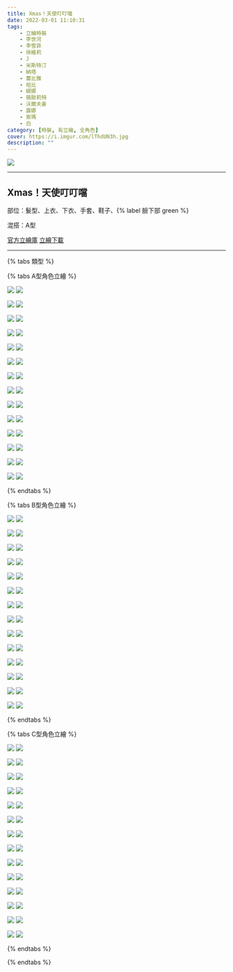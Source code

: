 ```yaml
---
title: Xmas！天使叮叮噹
date: 2022-03-01 11:10:31
tags:
    - 立繪時裝
    - 李世河
    - 李雪菲
    - 徐維莉
    - J
    - 米斯特汀
    - 納塔
    - 蕾比雅
    - 哈比
    - 緹娜
    - 薇歐莉特
    - 沃爾夫姜
    - 露娜
    - 索瑪
    - 白
category: [時裝, 有立繪, 全角色]
cover: https://i.imgur.com/lThdUN3h.jpg
description: ""
---
```


[![](https://i.imgur.com/lThdUN3h.jpg)](https://i.imgur.com/lThdUN3.jpg)

---
## Xmas！天使叮叮噹




部位：髮型、上衣、下衣、手套、鞋子、{% label 臉下部 green %}

混搭：A型

[官方立繪庫](https://www.naddic.co.kr/ko/game/cls/fansitekit)
[立繪下載](https://closers.vod.nexoncdn.co.kr/site/fansitekit/Closers_FansiteKit_santa_181227_b8xc.zip)


---

{% tabs 類型 %}
<!-- tab A型(混搭) -->
{% tabs A型角色立繪 %}
<!-- tab 李世河(Seha)-->
[![](https://i.imgur.com/SYPnCHch.jpg)](https://i.imgur.com/SYPnCHc.jpg)
[![](https://i.imgur.com/jsaQkYyh.png)](https://i.imgur.com/jsaQkYy.png)
<!-- endtab -->
<!-- tab 李雪菲(Seulbi)-->
[![](https://i.imgur.com/53sJJ3kh.jpg)](https://i.imgur.com/53sJJ3k.jpg)
[![](https://i.imgur.com/AnVNzGyh.png)](https://i.imgur.com/AnVNzGy.png)
<!-- endtab -->
<!-- tab 徐維莉(Yuri)-->
[![](https://i.imgur.com/gvFRRoeh.jpg)](https://i.imgur.com/gvFRRoe.jpg)
[![](https://i.imgur.com/GEg609gh.png)](https://i.imgur.com/GEg609g.png)
<!-- endtab -->
<!-- tab J-->
[![](https://i.imgur.com/mFtGkDph.jpg)](https://i.imgur.com/mFtGkDp.jpg)
[![](https://i.imgur.com/qgZNA2Gh.png)](https://i.imgur.com/qgZNA2G.png)
<!-- endtab -->
<!-- tab 米斯特汀(Tein)-->
[![](https://i.imgur.com/iHpP2Szh.jpg)](https://i.imgur.com/iHpP2Sz.jpg)
[![](https://i.imgur.com/zY85N10h.png)](https://i.imgur.com/zY85N10.png)
<!-- endtab -->
<!-- tab 納塔(Nata)-->
[![](https://i.imgur.com/0Oxwax5h.jpg)](https://i.imgur.com/0Oxwax5.jpg)
[![](https://i.imgur.com/yggi3Kah.png)](https://i.imgur.com/yggi3Ka.png)
<!-- endtab -->
<!-- tab 蕾比雅(Levia)-->
[![](https://i.imgur.com/qgZ33mEh.jpg)](https://i.imgur.com/qgZ33mE.jpg)
[![](https://i.imgur.com/6BOjfDih.png)](https://i.imgur.com/6BOjfDi.png)
<!-- endtab -->
<!-- tab 哈比(Harpy)-->
[![](https://i.imgur.com/JvbvadQh.jpg)](https://i.imgur.com/JvbvadQ.jpg)
[![](https://i.imgur.com/Sq6Mnp2h.png)](https://i.imgur.com/Sq6Mnp2.png)
<!-- endtab -->
<!-- tab 緹娜(Tina)-->
[![](https://i.imgur.com/kXKIp5Fh.jpg)](https://i.imgur.com/kXKIp5F.jpg)
[![](https://i.imgur.com/2aYkVJCh.png)](https://i.imgur.com/2aYkVJC.png)
<!-- endtab -->
<!-- tab 薇歐莉特(Violet)-->
[![](https://i.imgur.com/klJ9WMRh.jpg)](https://i.imgur.com/klJ9WMR.jpg)
[![](https://i.imgur.com/Jvm84eUh.png)](https://i.imgur.com/Jvm84eU.png)
<!-- endtab -->
<!-- tab 沃爾夫姜(Wolfgang)-->
[![](https://i.imgur.com/Eb1fFlah.jpg)](https://i.imgur.com/Eb1fFla.jpg)
[![](https://i.imgur.com/26pBoUdh.png)](https://i.imgur.com/26pBoUd.png)
<!-- endtab -->
<!-- tab 露娜(Luna)-->
[![](https://i.imgur.com/kljpADoh.jpg)](https://i.imgur.com/kljpADo.jpg)
[![](https://i.imgur.com/MSOkAMeh.png)](https://i.imgur.com/MSOkAMe.png)
<!-- endtab -->
<!-- tab 索瑪(Soma)-->
[![](https://i.imgur.com/c22B3Rgh.jpg)](https://i.imgur.com/c22B3Rg.jpg)
[![](https://i.imgur.com/o3Zjffgh.png)](https://i.imgur.com/o3Zjffg.png)
<!-- endtab -->
<!-- tab 白(Bai)-->
[![](https://i.imgur.com/U2aDcdCh.jpg)](https://i.imgur.com/U2aDcdC.jpg)
[![](https://i.imgur.com/IZETnwqh.png)](https://i.imgur.com/IZETnwq.png)
<!-- endtab -->
{% endtabs %}
<!-- endtab -->

<!-- tab B型-->
{% tabs B型角色立繪 %}
<!-- tab 李世河(Seha)-->
[![](https://i.imgur.com/LuL8czAh.jpg)](https://i.imgur.com/LuL8czA.jpg)
[![](https://i.imgur.com/ojZU5ORh.png)](https://i.imgur.com/ojZU5OR.png)
<!-- endtab -->
<!-- tab 李雪菲(Seulbi)-->
[![](https://i.imgur.com/Ki0nL1eh.jpg)](https://i.imgur.com/Ki0nL1e.jpg)
[![](https://i.imgur.com/qT12lzFh.png)](https://i.imgur.com/qT12lzF.png)
<!-- endtab -->
<!-- tab 徐維莉(Yuri)-->
[![](https://i.imgur.com/3e6KFZDh.jpg)](https://i.imgur.com/3e6KFZD.jpg)
[![](https://i.imgur.com/8YByEAyh.png)](https://i.imgur.com/8YByEAy.png)
<!-- endtab -->
<!-- tab J-->
[![](https://i.imgur.com/yJXQxm7h.jpg)](https://i.imgur.com/yJXQxm7.jpg)
[![](https://i.imgur.com/RMmZJ7Hh.png)](https://i.imgur.com/RMmZJ7H.png)
<!-- endtab -->
<!-- tab 米斯特汀(Tein)-->
[![](https://i.imgur.com/nrdQNXdh.jpg)](https://i.imgur.com/nrdQNXd.jpg)
[![](https://i.imgur.com/YPK7om8h.png)](https://i.imgur.com/YPK7om8.png)
<!-- endtab -->
<!-- tab 納塔(Nata)-->
[![](https://i.imgur.com/41q13f2h.jpg)](https://i.imgur.com/41q13f2.jpg)
[![](https://i.imgur.com/86MNnuLh.png)](https://i.imgur.com/86MNnuL.png)
<!-- endtab -->
<!-- tab 蕾比雅(Levia)-->
[![](https://i.imgur.com/yJ0svJBh.jpg)](https://i.imgur.com/yJ0svJB.jpg)
[![](https://i.imgur.com/p4wmizeh.png)](https://i.imgur.com/p4wmize.png)
<!-- endtab -->
<!-- tab 哈比(Harpy)-->
[![](https://i.imgur.com/uJv0C3Ph.jpg)](https://i.imgur.com/uJv0C3P.jpg)
[![](https://i.imgur.com/IYww46Vh.png)](https://i.imgur.com/IYww46V.png)
<!-- endtab -->
<!-- tab 緹娜(Tina)-->
[![](https://i.imgur.com/CIUHqpTh.jpg)](https://i.imgur.com/CIUHqpT.jpg)
[![](https://i.imgur.com/6o6SHysh.png)](https://i.imgur.com/6o6SHys.png)
<!-- endtab -->
<!-- tab 薇歐莉特(Violet)-->
[![](https://i.imgur.com/bGJRrSVh.jpg)](https://i.imgur.com/bGJRrSV.jpg)
[![](https://i.imgur.com/igcq3S5h.png)](https://i.imgur.com/igcq3S5.png)
<!-- endtab -->
<!-- tab 沃爾夫姜(Wolfgang)-->
[![](https://i.imgur.com/q2m0q1uh.jpg)](https://i.imgur.com/q2m0q1u.jpg)
[![](https://i.imgur.com/2S1Das9h.png)](https://i.imgur.com/2S1Das9.png)
<!-- endtab -->
<!-- tab 露娜(Luna)-->
[![](https://i.imgur.com/8Aj8psFh.jpg)](https://i.imgur.com/8Aj8psF.jpg)
[![](https://i.imgur.com/GPL09lKh.png)](https://i.imgur.com/GPL09lK.png)
<!-- endtab -->
<!-- tab 索瑪(Soma)-->
[![](https://i.imgur.com/CSbJgnGh.jpg)](https://i.imgur.com/CSbJgnG.jpg)
[![](https://i.imgur.com/0WiarL9h.png)](https://i.imgur.com/0WiarL9.png)
<!-- endtab -->
<!-- tab 白(Bai)-->
[![](https://i.imgur.com/Sx7kVp2h.jpg)](https://i.imgur.com/Sx7kVp2.jpg)
[![](https://i.imgur.com/ubKoxXgh.png)](https://i.imgur.com/ubKoxXg.png)
<!-- endtab -->
{% endtabs %}
<!-- endtab -->

<!-- tab C型-->
{% tabs C型角色立繪 %}
<!-- tab 李世河(Seha)-->
[![](https://i.imgur.com/938e7tDh.jpg)](https://i.imgur.com/938e7tD.jpg)
[![](https://i.imgur.com/6aYWmHTh.png)](https://i.imgur.com/6aYWmHT.png)
<!-- endtab -->
<!-- tab 李雪菲(Seulbi)-->
[![](https://i.imgur.com/TxJIqifh.jpg)](https://i.imgur.com/TxJIqif.jpg)
[![](https://i.imgur.com/v7Kd4eyh.png)](https://i.imgur.com/v7Kd4ey.png)
<!-- endtab -->
<!-- tab 徐維莉(Yuri)-->
[![](https://i.imgur.com/gxXJZBxh.jpg)](https://i.imgur.com/gxXJZBx.jpg)
[![](https://i.imgur.com/onhHvjZh.png)](https://i.imgur.com/onhHvjZ.png)
<!-- endtab -->
<!-- tab J-->
[![](https://i.imgur.com/ZUzo6nrh.jpg)](https://i.imgur.com/ZUzo6nr.jpg)
[![](https://i.imgur.com/Fr2cI5fh.png)](https://i.imgur.com/Fr2cI5f.png)
<!-- endtab -->
<!-- tab 米斯特汀(Tein)-->
[![](https://i.imgur.com/YLYmdP6h.jpg)](https://i.imgur.com/YLYmdP6.jpg)
[![](https://i.imgur.com/VR17KYfh.png)](https://i.imgur.com/VR17KYf.png)
<!-- endtab -->
<!-- tab 納塔(Nata)-->
[![](https://i.imgur.com/6R8R8fOh.jpg)](https://i.imgur.com/6R8R8fO.jpg)
[![](https://i.imgur.com/GTU56bmh.png)](https://i.imgur.com/GTU56bm.png)
<!-- endtab -->
<!-- tab 蕾比雅(Levia)-->
[![](https://i.imgur.com/9PLEMUnh.jpg)](https://i.imgur.com/9PLEMUn.jpg)
[![](https://i.imgur.com/TwwwaCEh.png)](https://i.imgur.com/TwwwaCE.png)
<!-- endtab -->
<!-- tab 哈比(Harpy)-->
[![](https://i.imgur.com/CsSg9g5h.jpg)](https://i.imgur.com/CsSg9g5.jpg)
[![](https://i.imgur.com/CzqG2cXh.png)](https://i.imgur.com/CzqG2cX.png)
<!-- endtab -->
<!-- tab 緹娜(Tina)-->
[![](https://i.imgur.com/6qgIVq5h.jpg)](https://i.imgur.com/6qgIVq5.jpg)
[![](https://i.imgur.com/qZxTngTh.png)](https://i.imgur.com/qZxTngT.png)
<!-- endtab -->
<!-- tab 薇歐莉特(Violet)-->
[![](https://i.imgur.com/UBzE43ah.jpg)](https://i.imgur.com/UBzE43a.jpg)
[![](https://i.imgur.com/5zJ84Dqh.png)](https://i.imgur.com/5zJ84Dq.png)
<!-- endtab -->
<!-- tab 沃爾夫姜(Wolfgang)-->
[![](https://i.imgur.com/Y2aAdZXh.jpg)](https://i.imgur.com/Y2aAdZX.jpg)
[![](https://i.imgur.com/sTvdpBEh.png)](https://i.imgur.com/sTvdpBE.png)
<!-- endtab -->
<!-- tab 露娜(Luna)-->
[![](https://i.imgur.com/i5bzlleh.jpg)](https://i.imgur.com/i5bzlle.jpg)
[![](https://i.imgur.com/2Xzro73h.png)](https://i.imgur.com/2Xzro73.png)
<!-- endtab -->
<!-- tab 索瑪(Soma)-->
[![](https://i.imgur.com/8xbHWxfh.jpg)](https://i.imgur.com/8xbHWxf.jpg)
[![](https://i.imgur.com/nNHtszPh.png)](https://i.imgur.com/nNHtszP.png)
<!-- endtab -->
<!-- tab 白(Bai)-->
[![](https://i.imgur.com/Q56cl5uh.jpg)](https://i.imgur.com/Q56cl5u.jpg)
[![](https://i.imgur.com/UqzuPMhh.png)](https://i.imgur.com/UqzuPMh.png)
<!-- endtab -->
{% endtabs %}
<!-- endtab -->

{% endtabs %}
